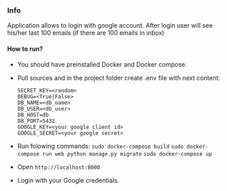 ### Info

Application allows to login with google account. After login user will see his/her last 100 emails (if there are 100 emails in inbox)

#### How to run?

* You should have preinstalled Docker and Docker compose.

* Pull sources and in the project folder create .env file with next content:
	```
	SECRET_KEY=<random>
	DEBUG=<True|False>
	DB_NAME=<db_name>
	DB_USER=<db_user>
	DB_HOST=db
	DB_PORT=5432
	GOOGLE_KEY=<your google client id>
	GOOGLE_SECRET=<your google secret>
	```

* Run folowing commands:
	`sudo docker-compose build`
	`sudo docker-compose run web python manage.py migrate`
	`sudo docker-compose up`

* Open `http://localhost:8000`
* Login with your Google credentials.